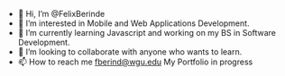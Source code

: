 - 👋 Hi, I’m @FelixBerinde
- 👀 I’m interested in Mobile and Web Applications Development.
- 🌱 I’m currently learning Javascript and working on my BS in Software Development.
- 💞️ I’m looking to collaborate with anyone who wants to learn.
- 📫 How to reach me fberind@wgu.edu
My Portfolio in progress
<!---
FelixBerinde/FelixBerinde is a ✨ special ✨ repository because its `README.md` (this file) appears on your GitHub profile.
You can click the Preview link to take a look at your changes.
--->
